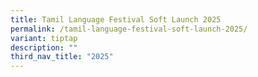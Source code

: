 ```yaml
---
title: Tamil Language Festival Soft Launch 2025
permalink: /tamil-language-festival-soft-launch-2025/
variant: tiptap
description: ""
third_nav_title: "2025"
---
```

<p></p>